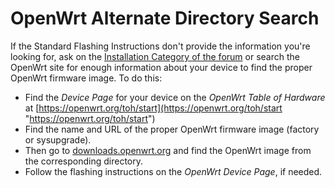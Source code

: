 # OpenWrt Alternate Directory Search

If the Standard Flashing Instructions don't provide the information you're looking for, ask on the [Installation Category of the forum](https://forum.openwrt.org/c/installation "https://forum.openwrt.org/c/installation") or search the OpenWrt site for enough information about your device to find the proper OpenWrt firmware image. To do this:

- Find the *Device Page* for your device on the *OpenWrt Table of Hardware* at [https://openwrt.org/toh/start](https://openwrt.org/toh/start "https://openwrt.org/toh/start")
- Find the name and URL of the proper OpenWrt firmware image (factory or sysupgrade).
- Then go to [downloads.openwrt.org](https://downloads.openwrt.org/snapshots/targets/ "https://downloads.openwrt.org/snapshots/targets/") and find the OpenWrt image from the corresponding directory.
- Follow the flashing instructions on the *OpenWrt Device Page*, if needed.
